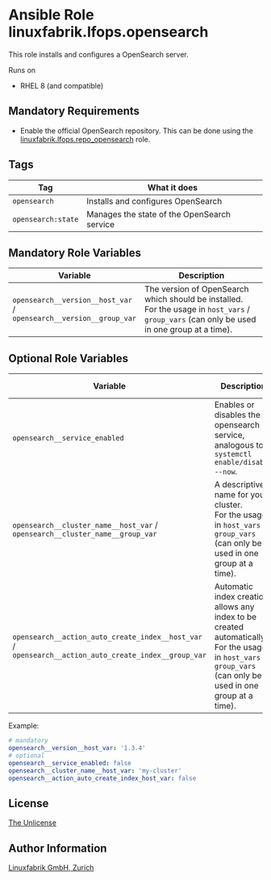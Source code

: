 # Ansible Role linuxfabrik.lfops.opensearch

This role installs and configures a OpenSearch server.

Runs on

* RHEL 8 (and compatible)


## Mandatory Requirements

* Enable the official OpenSearch repository. This can be done using the [linuxfabrik.lfops.repo_opensearch](https://github.com/Linuxfabrik/lfops/tree/main/roles/repo_opensearch) role.


## Tags

| Tag             | What it does                            |
| ---             | ------------                            |
| `opensearch`       | Installs and configures OpenSearch   |
| `opensearch:state` | Manages the state of the OpenSearch service |


## Mandatory Role Variables

| Variable | Description |
| -------- | ----------- |
| `opensearch__version__host_var` / <br> `opensearch__version__group_var` | The version of OpenSearch which should be installed.  <br>For the usage in `host_vars` / `group_vars` (can only be used in one group at a time). |

## Optional Role Variables

| Variable | Description | Default Value |
| -------- | ----------- | ------------- |
| `opensearch__service_enabled` | Enables or disables the opensearch service, analogous to `systemctl enable/disable --now`. | `true` |
| `opensearch__cluster_name__host_var` / <br> `opensearch__cluster_name__group_var` | A descriptive name for your cluster.  <br>For the usage in `host_vars` / `group_vars` (can only be used in one group at a time). | `'my-application'` |
| `opensearch__action_auto_create_index__host_var` / <br> `opensearch__action_auto_create_index__group_var` | Automatic index creation allows any index to be created automatically.  <br>For the usage in `host_vars` / `group_vars` (can only be used in one group at a time). | `true` |


Example:
```yaml
# mandatory
opensearch__version__host_var: '1.3.4'
# optional
opensearch__service_enabled: false
opensearch__cluster_name__host_var: 'my-cluster'
opensearch__action_auto_create_index_host_var: false
```


## License

[The Unlicense](https://unlicense.org/)


## Author Information

[Linuxfabrik GmbH, Zurich](https://www.linuxfabrik.ch)

